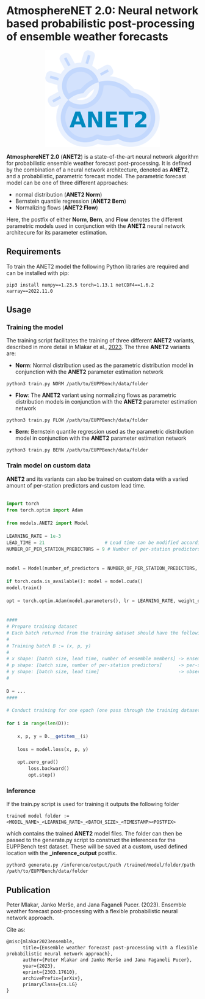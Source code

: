 # AtmosphereNET 2.0: Neural network based probabilistic post-processing of ensemble weather forecasts

<p align="center">
    <img src="images/logo_anet2.png" alt="ANET2 logo" width="300px">
</p>

**AtmosphereNET 2.0** (**ANET2**) is a state-of-the-art neural network algorithm for probabilistic ensemble weather forecast post-processing.
It is defined by the combination of a neural network architecture, denoted as **ANET2**, and a probabilistic, parametric forecast model.
The parametric forecast model can be one of three different approaches:

* normal distribution (**ANET2 Norm**)
* Bernstein quantile regression (**ANET2 Bern**)
* Normalizing flows (**ANET2 Flow**)

Here, the postfix of either **Norm**, **Bern**, and **Flow** denotes the different parametric models used in conjunction with the **ANET2** neural network architecure
for its parameter estimation.

## Requirements

To train the ANET2 model the following Python libraries are required and can be installed with pip:
```console
pip3 install numpy==1.23.5 torch=1.13.1 netCDF4==1.6.2 xarray==2022.11.0
```

## Usage

### Training the model

The training script facilitates the training of three different **ANET2** variants, described in more detail in Mlakar et al., [2023](https://doi.org/10.48550/arXiv.2303.17610).
The three **ANET2** variants are:

* **Norm**: Normal distribution used as the parametric distribution model in conjunction with the **ANET2** parameter estimation network
```console
python3 train.py NORM /path/to/EUPPBench/data/folder
```

* **Flow**: The **ANET2** variant using normalizing flows as parametric distribution models in conjunction with the **ANET2** parameter estimation network
```console
python3 train.py FLOW /path/to/EUPPBench/data/folder
```
* **Bern**: Bernstein quantile regression used as the parametric distribution model in conjunction with the **ANET2** parameter estimation network
```console
python3 train.py BERN /path/to/EUPPBench/data/folder 
```

### Train model on custom data

**ANET2** and its variants can also be trained on custom data with a varied amount of per-station predictors and custom lead time.
```python

import torch
from torch.optim import Adam

from models.ANET2 import Model

LEARNING_RATE = 1e-3
LEAD_TIME = 21                      # Lead time can be modified according to specific dataset needs
NUMBER_OF_PER_STATION_PREDICTORS = 9 # Number of per-station predictors can be modified according to specific dataset needs


model = Model(number_of_predictors = NUMBER_OF_PER_STATION_PREDICTORS, lead_time = LEAD_TIME)

if torch.cuda.is_available(): model = model.cuda()
model.train()

opt = torch.optim.Adam(model.parameters(), lr = LEARNING_RATE, weight_decay = 1e-6)


####
# Prepare training dataset
# Each batch returned from the training dataset should have the following format:
# 
# Training batch B := (x, p, y)
#
# x shape: [batch size, lead time, number of ensemble members] -> ensemble forecasts
# p shape: [batch size, number of per-station predictors]      -> per-station predictors
# y shape: [batch size, lead time]                             -> observations
#

D = ...
####

# Conduct training for one epoch (one pass through the training dataset)

for i in range(len(D)):
	
	x, p, y = D.__getitem__(i)

	loss = model.loss(x, p, y)

	opt.zero_grad()
        loss.backward()
        opt.step()

```


### Inference

If the train.py script is used for training it outputs the following folder
```console
trained model folder := <MODEL_NAME>_<LEARNING_RATE>_<BATCH_SIZE>_<TIMESTAMP><POSTFIX>
```
which contains the trained **ANET2** model files.
The folder can then be passed to the generate.py script to construct the inferences for the EUPPBench test dataset.
These will be saved at a custom, used defined location with the **_inference_output** postfix.

```console
python3 generate.py /inference/output/path /trained/model/folder/path /path/to/EUPPBench/data/folder 
```

## Publication

Peter Mlakar, Janko Merše, and Jana Faganeli Pucer. (2023). Ensemble weather forecast post-processing with a flexible probabilistic neural network approach.

Cite as:

```console
@misc{mlakar2023ensemble,
      title={Ensemble weather forecast post-processing with a flexible probabilistic neural network approach}, 
      author={Peter Mlakar and Janko Merše and Jana Faganeli Pucer},
      year={2023},
      eprint={2303.17610},
      archivePrefix={arXiv},
      primaryClass={cs.LG}
}
```
